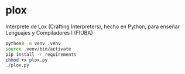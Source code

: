 # plox

Intérprete de Lox (Crafting Interpreters), hecho en Python, para enseñar Lenguajes y Compiladores I (FIUBA)

```sh
python3 -m venv .venv
source .venv/bin/activate
pip install -r requirements
chmod +x plox.py
./plox.py
```
